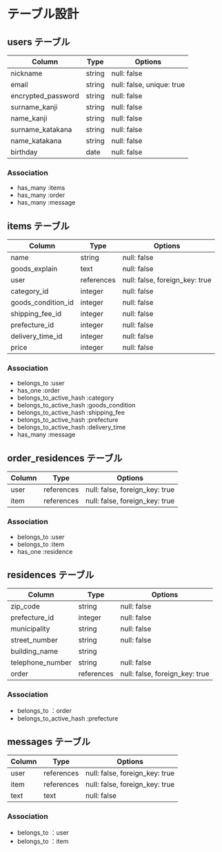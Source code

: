 # テーブル設計

## users テーブル

| Column             | Type   | Options                        |
| ------------------ | ------ | ------------------------------ |
| nickname           | string | null: false                    |
| email              | string | null: false, unique: true      |
| encrypted_password | string | null: false                    |
| surname_kanji      | string | null: false                    |
| name_kanji         | string | null: false                    |
| surname_katakana   | string | null: false                    |
| name_katakana      | string | null: false                    |
| birthday           | date   | null: false                    |

### Association

- has_many :items
- has_many :order
- has_many :message

## items テーブル

| Column             | Type       | Options                        |
| ------------------ | ---------- | ------------------------------ |
| name               | string     | null: false                    |
| goods_explain      | text       | null: false                    |
| user               | references | null: false, foreign_key: true |
| category_id        | integer    | null: false                    |
| goods_condition_id | integer    | null: false                    |
| shipping_fee_id    | integer    | null: false                    |
| prefecture_id      | integer    | null: false                    |
| delivery_time_id   | integer    | null: false                    |
| price              | integer    | null: false                    |

### Association

- belongs_to :user
- has_one :order
- belongs_to_active_hash :category 
- belongs_to_active_hash :goods_condition
- belongs_to_active_hash :shipping_fee
- belongs_to_active_hash :prefecture
- belongs_to_active_hash :delivery_time
- has_many :message

## order_residences テーブル

| Column    | Type       | Options                        |
| --------- | ---------- | ------------------------------ |
| user      | references | null: false, foreign_key: true |
| item      | references | null: false, foreign_key: true |

### Association

- belongs_to :user
- belongs_to :item
- has_one :residence

## residences テーブル

| Column           | Type       | Options                        |
| ---------------- | ---------- | ------------------------------ |
| zip_code         | string     | null: false                    |
| prefecture_id    | integer    | null: false                    |
| municipality     | string     | null: false                    |
| street_number    | string     | null: false                    |
| building_name    | string     |                                |
| telephone_number | string     | null: false                    |
| order            | references | null: false, foreign_key: true |

### Association

- belongs_to ：order
- belongs_to_active_hash :prefecture

## messages テーブル

| Column    | Type       | Options                        |
| --------- | ---------- | ------------------------------ |
| user      | references | null: false, foreign_key: true |
| item      | references | null: false, foreign_key: true |
| text      | text       | null: false                    |

### Association

- belongs_to ：user
- belongs_to ：item

